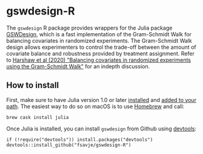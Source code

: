# gswdesign-R

The `gswdesign` R package provides wrappers for the Julia package [GSWDesign](https://github.com/crharshaw/GSWDesign.jl), which is a fast implementation of the Gram-Schmidt Walk for balancing covariates in randomized experiments. The Gram-Schmidt Walk design allows experimenters to control the trade-off between the amount of covariate balance and robustness provided by treatment assignment. Refer to [Harshaw et al (2020) "Balancing covariates in randomized experiments using the Gram-Schmidt Walk"](https://arxiv.org/abs/1911.03071) for an indepth discussion.

## How to install

First, make sure to have Julia version 1.0 or later [installed](https://julialang.org/downloads/) and [added to your path](https://en.wikibooks.org/wiki/Introducing_Julia/Getting_started). The easiest way to do so on macOS is to use [Homebrew](https://brew.sh/) and call:
```{sh}
brew cask install julia
```

Once Julia is installed, you can install `gswdesign` from Github using [devtools](https://github.com/hadley/devtools):
```{r}
if (!require("devtools")) install.packages("devtools")
devtools::install_github("fsavje/gswdesign-R")
```
